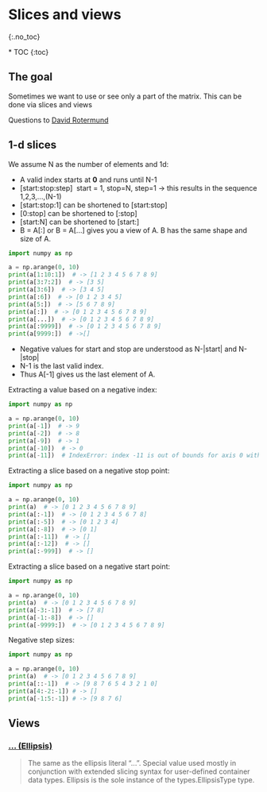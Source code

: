 # Slices and views
{:.no_toc}

<nav markdown="1" class="toc-class">
* TOC
{:toc}
</nav>

## The goal

Sometimes we want to use or see only a part of the matrix. This can be done via slices and views

Questions to [David Rotermund](mailto:davrot@uni-bremen.de)

## 1-d slices 

We assume N as the number of elements and 1d:​

* A valid index starts at **0** and runs until N-1​
* [start:stop:step] ​
    start = 1, stop=N, step=1 ​-> this results in the sequence​ 1,2,3,...,(N-1)​
* [start:stop:1] can be shortened to [start:stop]​
* [0:stop] can be shortened to [:stop]​
* [start:N] can be shortened to [start:]​
* B = A[:] or B = A[...] gives you a view of A. B has the same shape and size of A. ​

```python
import numpy as np

a = np.arange(0, 10)
print(a[1:10:1])  # -> [1 2 3 4 5 6 7 8 9]
print(a[3:7:2])  # -> [3 5]
print(a[3:6])  # -> [3 4 5]
print(a[:6])  # -> [0 1 2 3 4 5]
print(a[5:])  # -> [5 6 7 8 9]
print(a[:])  # -> [0 1 2 3 4 5 6 7 8 9]
print(a[...])  # -> [0 1 2 3 4 5 6 7 8 9]
print(a[:9999])  # -> [0 1 2 3 4 5 6 7 8 9]
print(a[9999:])  # ->[]
```

* Negative values for start and stop are understood as N-\|start\| and N-\|stop\|
* N-1 is the last valid index. ​
* Thus A[-1] gives us the last element of A.​

Extracting a value based on a negative index: 

```python
import numpy as np

a = np.arange(0, 10)
print(a[-1])  # -> 9
print(a[-2])  # -> 8
print(a[-9])  # -> 1
print(a[-10])  # -> 0
print(a[-11])  # IndexError: index -11 is out of bounds for axis 0 with size 10
```

Extracting a slice based on a negative stop point: 

```python
import numpy as np

a = np.arange(0, 10)
print(a)  # -> [0 1 2 3 4 5 6 7 8 9]
print(a[:-1])  # -> [0 1 2 3 4 5 6 7 8]
print(a[:-5])  # -> [0 1 2 3 4]
print(a[:-8])  # -> [0 1]
print(a[:-11])  # -> []
print(a[:-12])  # -> []
print(a[:-999])  # -> []
```

Extracting a slice based on a negative start point: 

```python
import numpy as np

a = np.arange(0, 10)
print(a)  # -> [0 1 2 3 4 5 6 7 8 9]
print(a[-3:-1])  # -> [7 8]
print(a[-1:-8])  # -> []
print(a[-9999:])  # -> [0 1 2 3 4 5 6 7 8 9]
```

Negative step sizes:
```python
import numpy as np

a = np.arange(0, 10)
print(a)  # -> [0 1 2 3 4 5 6 7 8 9]
print(a[::-1])  # -> [9 8 7 6 5 4 3 2 1 0]
print(a[4:-2:-1]) # -> []
print(a[-1:5:-1]) # -> [9 8 7 6]
```

## Views

### [... (Ellipsis)](https://docs.python.org/dev/library/constants.html#Ellipsis)

> The same as the ellipsis literal “...”. Special value used mostly in conjunction with extended slicing syntax for user-defined container data types. Ellipsis is the sole instance of the types.EllipsisType type.

 
